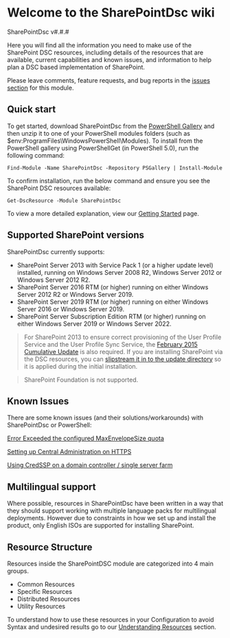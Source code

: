 # Welcome to the SharePointDsc wiki

SharePointDsc v#.#.#

Here you will find all the information you need to make use of the SharePoint DSC resources, including details of the resources that are available, current capabilities and known issues, and information to help plan a DSC based implementation of SharePoint.

Please leave comments, feature requests, and bug reports in the [issues section](../issues) for this module.

## Quick start

To get started, download SharePointDsc from the [PowerShell Gallery](http://www.powershellgallery.com/packages/SharePointDsc/) and then unzip it to one of your PowerShell modules folders (such as $env:ProgramFiles\WindowsPowerShell\Modules).
To install from the PowerShell gallery using PowerShellGet (in PowerShell 5.0), run the following command:

    Find-Module -Name SharePointDsc -Repository PSGallery | Install-Module

To confirm installation, run the below command and ensure you see the SharePoint DSC resources available:

    Get-DscResource -Module SharePointDsc

To view a more detailed explanation, view our [Getting Started](Getting-Started) page.


## Supported SharePoint versions

SharePointDsc currently supports:

- SharePoint Server 2013 with Service Pack 1 (or a higher update level) installed, running on Windows Server 2008 R2, Windows Server 2012 or Windows Server 2012 R2.
- SharePoint Server 2016 RTM (or higher) running on either Windows Server 2012 R2 or Windows Server 2019.
- SharePoint Server 2019 RTM (or higher) running on either Windows Server 2016 or Windows Server 2019.
- SharePoint Server Subscription Edition RTM (or higher) running on either Windows Server 2019 or Windows Server 2022.

 > For SharePoint 2013 to ensure correct provisioning of the User Profile Service and the User Profile Sync Service, the [February 2015 Cumulative Update](https://support.microsoft.com/en-us/kb/2920804) is also required. If you are installing SharePoint via the DSC resources, you can [slipstream it in to the update directory](http://www.toddklindt.com/blog/Lists/Posts/Post.aspx?ID=403) so it is applied during the initial installation.

> SharePoint Foundation is not supported.

## Known Issues
There are some known issues (and their solutions/workarounds) with SharePointDsc or PowerShell:

[Error Exceeded the configured MaxEnvelopeSize quota](Error-Exceeded-the-configured-MaxEnvelopeSize-quota)

[Setting up Central Administration on HTTPS](Setting-up-Central-Administration-on-HTTPS)

[Using CredSSP on a domain controller / single server farm](Using-CredSSP-on-a-Domain-Controller)

## Multilingual support

Where possible, resources in SharePointDsc have been written in a way that they should support working with multiple language packs for multilingual deployments. However due to constraints in how we set up and install the product, only English ISOs are supported for installing SharePoint.

## Resource Structure

Resources inside the SharePointDSC module are categorized into 4 main groups.

- Common Resources
- Specific Resources
- Distributed Resources
- Utility Resources

To understand how to use these resources in your Configuration to avoid Syntax and undesired results go to our [Understanding Resources](Understanding-Resources) section.

